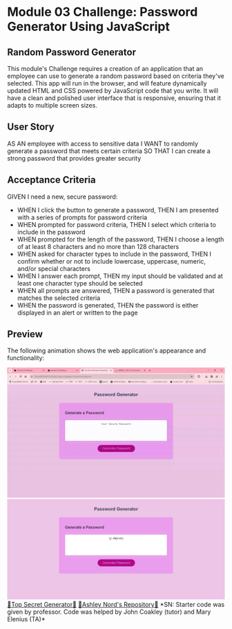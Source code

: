 # Module 03 Challenge: Password Generator Using JavaScript

<h2>Random Password Generator</h2>
<p>
This module's Challenge requires a creation of an application that an employee can use to generate a random password based on criteria they've selected. This app will run in the browser, and will feature dynamically updated HTML and CSS powered by JavaScript code that you write. It will have a clean and polished user interface that is responsive, ensuring that it adapts to multiple screen sizes. 
</p>


<h2>User Story</h2>
<p>
AS AN employee with access to sensitive data
I WANT to randomly generate a password that meets certain criteria
SO THAT I can create a strong password that provides greater security
</p>


<h2>Acceptance Criteria</h2>
<p>
GIVEN I need a new, secure password:
</p>
<ul>
<li>WHEN I click the button to generate a password,
THEN I am presented with a series of prompts for password criteria</li>
<li>WHEN prompted for password criteria,
THEN I select which criteria to include in the password</li>
<li>WHEN prompted for the length of the password,
THEN I choose a length of at least 8 characters and no more than 128 characters</li>
<li>WHEN asked for character types to include in the password,
THEN I confirm whether or not to include lowercase, uppercase, numeric, and/or special characters</li>
<li>WHEN I answer each prompt,
THEN my input should be validated and at least one character type should be selected</li>
<li>WHEN all prompts are answered,
THEN a password is generated that matches the selected criteria</li>
<li>WHEN the password is generated,
THEN the password is either displayed in an alert or written to the page</li>
</ul>

<h2>Preview</h2>
<p>The following animation shows the web application's appearance and functionality:
</p>
<img src="./images/password_gen (1).gif" alt="Gif of the page that viewers should see with prompts.">
<img src="./images/password_gen.PNG" alt="Screenshot of the password.">
<a href="https://a-nord.github.io/Top-Secret-Password-Generator/">💖Top Secret Generator💖</a>
<a href="https://github.com/a-nord/Top-Secret-Password-Generator">💖Ashley Nord's Repository💖</a>
*SN: Starter code was given by professor. Code was helped by John Coakley (tutor) and Mary Elenius (TA)*